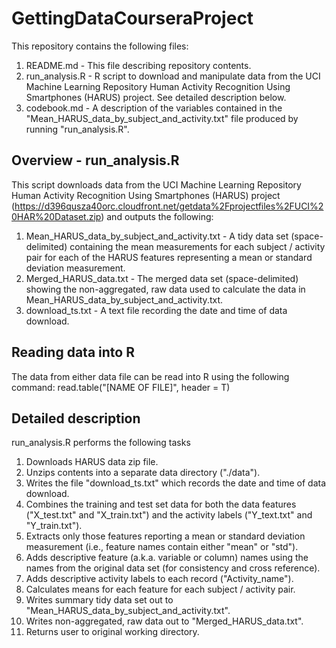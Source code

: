 GettingDataCourseraProject
==========================

This repository contains the following files:

1. README.md - This file describing repository contents.
2. run_analysis.R - R script to download and manipulate data from the UCI Machine Learning Repository Human Activity Recognition Using Smartphones (HARUS) project. See detailed description below.
3. codebook.md - A description of the variables contained in the "Mean_HARUS_data_by_subject_and_activity.txt" file produced by running "run_analysis.R".


Overview - run_analysis.R
-------------------------
This script downloads data from the UCI Machine Learning Repository Human Activity Recognition Using Smartphones (HARUS) project (https://d396qusza40orc.cloudfront.net/getdata%2Fprojectfiles%2FUCI%20HAR%20Dataset.zip) and outputs the following:

1. Mean_HARUS_data_by_subject_and_activity.txt - A tidy data set (space-delimited) containing the mean measurements for each subject / activity pair for each of the HARUS features representing a mean or standard deviation measurement.
2. Merged_HARUS_data.txt - The merged data set (space-delimited) showing the non-aggregated, raw data used to calculate the data in Mean_HARUS_data_by_subject_and_activity.txt.
3. download_ts.txt - A text file recording the date and time of data download.

Reading data into R
-------------------
The data from either data file can be read into R using the following command:
read.table("[NAME OF FILE]", header = T)

Detailed description
--------------------
run_analysis.R performs the following tasks

1. Downloads HARUS data zip file.
2. Unzips contents into a separate data directory ("./data").
3. Writes the file "download_ts.txt" which records the date and time of data download. 
4. Combines the training and test set data for both the data features ("X_test.txt" and "X_train.txt") and the activity labels ("Y_text.txt" and "Y_train.txt").
5. Extracts only those features reporting a mean or standard deviation measurement (i.e., feature names contain either "mean" or "std").
6. Adds descriptive feature (a.k.a. variable or column) names using the names from the original data set (for consistency and cross reference).
7. Adds descriptive activity labels to each record ("Activity_name").
8. Calculates means for each feature for each subject / activity pair.
9. Writes summary tidy data set out to "Mean_HARUS_data_by_subject_and_activity.txt".
10. Writes non-aggregated, raw data out to "Merged_HARUS_data.txt".
11. Returns user to original working directory.
